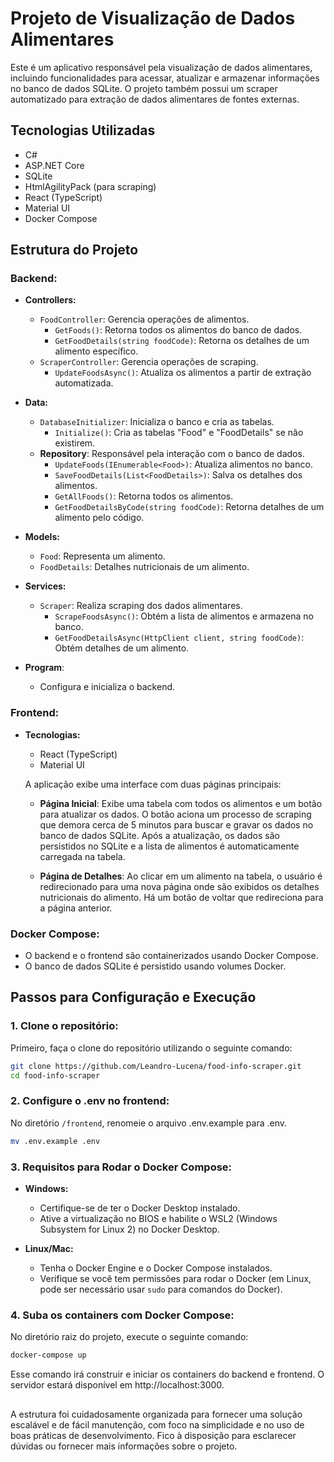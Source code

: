 # Projeto de Visualização de Dados Alimentares

Este é um aplicativo responsável pela visualização de dados alimentares, incluindo funcionalidades para acessar, atualizar e armazenar informações no banco de dados SQLite. O projeto também possui um scraper automatizado para extração de dados alimentares de fontes externas.

## Tecnologias Utilizadas

- C#
- ASP.NET Core
- SQLite
- HtmlAgilityPack (para scraping)
- React (TypeScript)
- Material UI
- Docker Compose

## Estrutura do Projeto

### Backend:

- **Controllers:**

  - `FoodController`: Gerencia operações de alimentos.
    - `GetFoods()`: Retorna todos os alimentos do banco de dados.
    - `GetFoodDetails(string foodCode)`: Retorna os detalhes de um alimento específico.
  - `ScraperController`: Gerencia operações de scraping.
    - `UpdateFoodsAsync()`: Atualiza os alimentos a partir de extração automatizada.

- **Data:**

  - `DatabaseInitializer`: Inicializa o banco e cria as tabelas.
    - `Initialize()`: Cria as tabelas "Food" e "FoodDetails" se não existirem.
  - **Repository**: Responsável pela interação com o banco de dados.
    - `UpdateFoods(IEnumerable<Food>)`: Atualiza alimentos no banco.
    - `SaveFoodDetails(List<FoodDetails>)`: Salva os detalhes dos alimentos.
    - `GetAllFoods()`: Retorna todos os alimentos.
    - `GetFoodDetailsByCode(string foodCode)`: Retorna detalhes de um alimento pelo código.

- **Models:**

  - `Food`: Representa um alimento.
  - `FoodDetails`: Detalhes nutricionais de um alimento.

- **Services:**

  - `Scraper`: Realiza scraping dos dados alimentares.
    - `ScrapeFoodsAsync()`: Obtém a lista de alimentos e armazena no banco.
    - `GetFoodDetailsAsync(HttpClient client, string foodCode)`: Obtém detalhes de um alimento.

- **Program**:
  - Configura e inicializa o backend.

### Frontend:

- **Tecnologias:**

  - React (TypeScript)
  - Material UI

  A aplicação exibe uma interface com duas páginas principais:

  - **Página Inicial**: Exibe uma tabela com todos os alimentos e um botão para atualizar os dados. O botão aciona um processo de scraping que demora cerca de 5 minutos para buscar e gravar os dados no banco de dados SQLite. Após a atualização, os dados são persistidos no SQLite e a lista de alimentos é automaticamente carregada na tabela.

  - **Página de Detalhes**: Ao clicar em um alimento na tabela, o usuário é redirecionado para uma nova página onde são exibidos os detalhes nutricionais do alimento. Há um botão de voltar que redireciona para a página anterior.

### Docker Compose:

- O backend e o frontend são containerizados usando Docker Compose.
- O banco de dados SQLite é persistido usando volumes Docker.

## Passos para Configuração e Execução

### 1. Clone o repositório:

Primeiro, faça o clone do repositório utilizando o seguinte comando:

```bash
git clone https://github.com/Leandro-Lucena/food-info-scraper.git
cd food-info-scraper
```

### 2. Configure o .env no frontend:

No diretório `/frontend`, renomeie o arquivo .env.example para .env.

```bash
mv .env.example .env
```

### 3. Requisitos para Rodar o Docker Compose:

- **Windows:**

  - Certifique-se de ter o Docker Desktop instalado.
  - Ative a virtualização no BIOS e habilite o WSL2 (Windows Subsystem for Linux 2) no Docker Desktop.

- **Linux/Mac:**
  - Tenha o Docker Engine e o Docker Compose instalados.
  - Verifique se você tem permissões para rodar o Docker (em Linux, pode ser necessário usar `sudo` para comandos do Docker).

### 4. Suba os containers com Docker Compose:

No diretório raiz do projeto, execute o seguinte comando:

```bash
docker-compose up
```

Esse comando irá construir e iniciar os containers do backend e frontend. O servidor estará disponível em http://localhost:3000.

##

A estrutura foi cuidadosamente organizada para fornecer uma solução escalável e de fácil manutenção, com foco na simplicidade e no uso de boas práticas de desenvolvimento. Fico à disposição para esclarecer dúvidas ou fornecer mais informações sobre o projeto.
